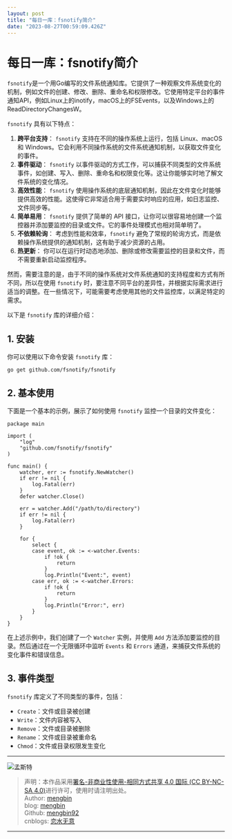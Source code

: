 ```yaml
---
layout: post
title: "每日一库：fsnotify简介"
date: "2023-08-27T00:59:09.426Z"
---
```

每日一库：fsnotify简介
===============

`fsnotify`是一个用Go编写的文件系统通知库。它提供了一种观察文件系统变化的机制，例如文件的创建、修改、删除、重命名和权限修改。它使用特定平台的事件通知API，例如Linux上的inotify，macOS上的FSEvents，以及Windows上的ReadDirectoryChangesW。

`fsnotify` 具有以下特点：

1.  **跨平台支持**： `fsnotify` 支持在不同的操作系统上运行，包括 Linux、macOS 和 Windows。它会利用不同操作系统的文件系统通知机制，以获取文件变化的事件。
2.  **事件驱动**： `fsnotify` 以事件驱动的方式工作，可以捕获不同类型的文件系统事件，如创建、写入、删除、重命名和权限变化等。这让你能够实时地了解文件系统的变化情况。
3.  **高效性能**： `fsnotify` 使用操作系统的底层通知机制，因此在文件变化时能够提供高效的性能。这使得它非常适合用于需要实时响应的应用，如日志监控、文件同步等。
4.  **简单易用**： `fsnotify` 提供了简单的 API 接口，让你可以很容易地创建一个监控器并添加要监控的目录或文件。它的事件处理模式也相对简单明了。
5.  **不依赖轮询**： 考虑到性能和效率，`fsnotify` 避免了常规的轮询方式，而是依赖操作系统提供的通知机制，这有助于减少资源的占用。
6.  **热更新**： 你可以在运行时动态地添加、删除或修改需要监控的目录和文件，而不需要重新启动监控程序。

然而，需要注意的是，由于不同的操作系统对文件系统通知的支持程度和方式有所不同，所以在使用 `fsnotify` 时，要注意不同平台的差异性，并根据实际需求进行适当的调整。在一些情况下，可能需要考虑使用其他的文件监控库，以满足特定的需求。

以下是 `fsnotify` 库的详细介绍：

1\. 安装
------

你可以使用以下命令安装 `fsnotify` 库：

    go get github.com/fsnotify/fsnotify
    

2\. 基本使用
--------

下面是一个基本的示例，展示了如何使用 `fsnotify` 监控一个目录的文件变化：

    package main
    
    import (
    	"log"
    	"github.com/fsnotify/fsnotify"
    )
    
    func main() {
    	watcher, err := fsnotify.NewWatcher()
    	if err != nil {
    		log.Fatal(err)
    	}
    	defer watcher.Close()
    
    	err = watcher.Add("/path/to/directory")
    	if err != nil {
    		log.Fatal(err)
    	}
    
    	for {
    		select {
    		case event, ok := <-watcher.Events:
    			if !ok {
    				return
    			}
    			log.Println("Event:", event)
    		case err, ok := <-watcher.Errors:
    			if !ok {
    				return
    			}
    			log.Println("Error:", err)
    		}
    	}
    }
    

在上述示例中，我们创建了一个 `Watcher` 实例，并使用 `Add` 方法添加要监控的目录。然后通过在一个无限循环中监听 `Events` 和 `Errors` 通道，来捕获文件系统的变化事件和错误信息。

3\. 事件类型
--------

`fsnotify` 库定义了不同类型的事件，包括：

*   `Create`：文件或目录被创建
*   `Write`：文件内容被写入
*   `Remove`：文件或目录被删除
*   `Rename`：文件或目录被重命名
*   `Chmod`：文件或目录权限发生变化

* * *

![孟斯特](https://img2023.cnblogs.com/blog/1007709/202308/1007709-20230810162948167-1526955652.jpg)

> 声明：本作品采用[署名-非商业性使用-相同方式共享 4.0 国际 (CC BY-NC-SA 4.0)](https://creativecommons.org/licenses/by-nc-sa/4.0/deed.zh)进行许可，使用时请注明出处。  
> Author: [mengbin](mengbin1992@outlook.com)  
> blog: [mengbin](https://mengbin.top)  
> Github: [mengbin92](https://mengbin92.github.io/)  
> cnblogs: [恋水无意](https://www.cnblogs.com/lianshuiwuyi/)

* * *